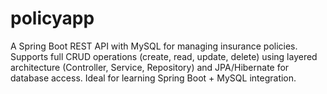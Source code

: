 # policyapp
A Spring Boot REST API with MySQL for managing insurance policies. Supports full CRUD operations (create, read, update, delete) using layered architecture (Controller, Service, Repository) and JPA/Hibernate for database access. Ideal for learning Spring Boot + MySQL integration.
